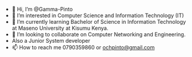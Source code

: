 - 👋 Hi, I’m @Gamma-Pinto
- 👀 I’m interested in Computer Science and Information Technology (IT)
- 🌱 I’m currently learning Bachelor of Science in Information Technology at Maseno University at Kisumu Kenya.
- 💞️ I’m looking to collaborate on Computer Networking and Engineering.
- Also a Junior System developer
- 📫 How to reach me 0790359860 or ochpinto@gmail.com

<!---
Pinto-1/Pinto-1 is a ✨ special ✨ repository because its `README.md` (this file) appears on your GitHub profile.
You can click the Preview link to take a look at your changes.
--->
